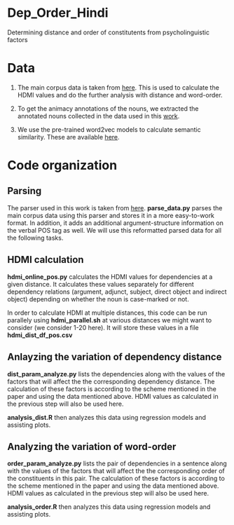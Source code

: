 # Dep_Order_Hindi
Determining distance and order of constitutents from psycholinguistic factors

# Data 

1. The main corpus data is taken from [here](http://www.cfilt.iitb.ac.in/iitb_parallel/). This is used to calculate the HDMI values and do the further analysis with distance and word-order. 

2. To get the animacy annotations of the nouns, we extracted the annotated nouns collected in the data used in this [work](https://www.aclweb.org/anthology/W13-2320/). 

3. We use the pre-trained word2vec models to calculate semantic similarity. These are available [here](https://www.aclweb.org/anthology/W13-2320/).

# Code organization 

## Parsing 

The parser used in this work is taken from [here](https://bitbucket.org/iscnlp/workspace/projects/ISCNLP). **parse_data.py** parses the main corpus data using this parser and stores it in a more easy-to-work format. In addition, it adds an additional argument-structure information on the verbal POS tag as well. We will use this reformatted parsed data for all the following tasks.

## HDMI calculation 

**hdmi_online_pos.py** calculates the HDMI values for dependencies at a given distance. It calculates these values separately for different dependency relations (argument, adjunct, subject, direct object and indirect object) depending on whether the noun is case-marked or not. 

In order to calculate HDMI at multiple distances, this code can be run parallely using **hdmi_parallel.sh** at various distances we might want to consider (we consider 1-20 here). It will store these values in a file **hdmi_dist_df_pos.csv**

## Anlayzing the variation of dependency distance

**dist_param_analyze.py** lists the dependencies along with the values of the factors that will affect the the corresponding dependency distance. The calculation of these factors is according to the scheme mentioned in the paper and using the data mentioned above. HDMI values as calculated in the previous step will also be used here. 

**analysis_dist.R** then analyzes this data using regression models and assisting plots. 

## Analyzing the variation of word-order

**order_param_analyze.py** lists the pair of dependencies in a sentence along with the values of the factors that will affect the the corresponding order of the constituents in this pair. The calculation of these factors is according to the scheme mentioned in the paper and using the data mentioned above. HDMI values as calculated in the previous step will also be used here. 

**analysis_order.R** then analyzes this data using regression models and assisting plots. 
